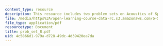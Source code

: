 ```yaml
---
content_type: resource
description: This resource includes two problem sets on Acoustics of Speech and Hearing.
file: /media/https%3A/open-learning-course-data-rc.s3.amazonaws.com/6-551j-acoustics-of-speech-and-hearing-fall-2004/4c5866d1979ad72849dc4d39420ea7da_prob_set_8.pdf
file_type: application/pdf
resourcetype: Document
title: prob_set_8.pdf
uid: 4c5866d1-979a-d728-49dc-4d39420ea7da
---
```


